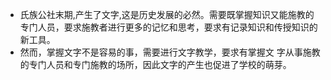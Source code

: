 - 氏族公社末期,产生了文字,这是历史发展的必然。需要既掌握知识又能施教的专门人员，要求施教者进行更多的记忆和思考，要求有记录知识和传授知识的新工具。
- 然而，掌握文字不是容易的事，需要进行文字教学，要求有掌握文
  字从事施教的专门人员和专门施教的场所，因此文字的产生也促进了学校的萌芽。
